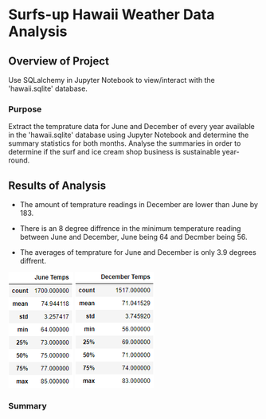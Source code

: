 # Surfs-up Hawaii Weather Data Analysis

## Overview of Project

Use SQLalchemy in Jupyter Notebook to view/interact with the 'hawaii.sqlite' database.

### Purpose

Extract the temprature data for June and December of every year available in the 'hawaii.sqlite' database using Jupyter Notebook and determine the summary statistics for both months. Analyse the summaries in order to determine if the surf and ice cream shop business is sustainable year-round.

## Results of Analysis

* The amount of temprature readings in December are lower than June by 183.

* There is an 8 degree diffrence in the minimum temperature reading between June and December, June being 64 and Decmber being 56.

* The averages of temprature for June and December is only 3.9 degrees diffrent.

!["June Temps"](https://github.com/psidhu42/surfs-up/blob/main/resources/june_temps.PNG) !["December Temps"](https://github.com/psidhu42/surfs-up/blob/main/resources/dec_temps.PNG)

### Summary

